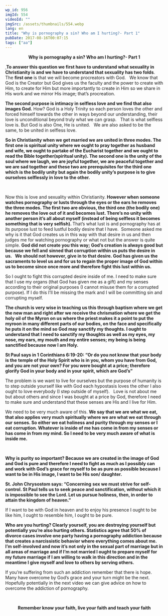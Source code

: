 ```yaml
---
wp_id: 956
imgId: 554
videoId: ""
imgSrc: /assets/thumbnails/554.webp
lang: en
title: "Why is pornography a sin? Who am I hurting?- Part 1"
pubDate: 2017-08-16T00:07:15
tags: ["aa"]
---
```


<!-- page: 6 -->

<p style="text-align: center;"><strong>Why is pornography a sin? Who am I hurting?- Part 1</strong></p>
<p><strong><u> </u></strong><strong>To answer this question we first have to understand what sexuality in Christianity is and we have to understand that sexuality has two folds</strong>.   The <strong>first one</strong> is that we will become procreators with God.   We know that God is the Creator but God gives us the faculty and the power to create with Him, to create for Him but more importantly to create in Him so we share in His work and we mirror His image; that&#8217;s procreation.</p>
<p><strong>The second purpose is intimacy in selfless love and we find that also images God.</strong> How? God is a Holy Trinity so each person loves the other and forced himself towards the other in ways beyond our understanding, their love is unconditional beyond truly what we can grasp.   That is what selfless love is. But God is also One, He is united.   We are also asked to be the same, to be united in selfless love.</p>
<p><strong>So in Christianity when we get married we are united in three modes. The first one is spiritual unity where we ought to pray together as husband and wife, we ought to partake of the Eucharist together and we ought to read the Bible together(spiritual unity). The second one is the unity of the soul where we laugh, we are joyful together, we are peaceful together and we are sad together and these two are prerequisites for the third one which is the bodily unity but again the bodily unity’s purpose is to give ourselves selflessly in love to the other.   </strong></p>
<p>&nbsp;</p>
<p>Now this is love and sexuality within Christianity. <strong>However when someone watches pornography or lusts through the eyes or the ears he removes the three modes. The first two are obvious, the third one (the bodily one)</strong> <strong>he removes the love out of it and becomes lust. There’s no unity with another person it&#8217;s all about myself (instead of being selfless it becomes something that is very selfish). </strong> That&#8217;s what lust is and pornography has at its purpose lust to feed lustful bodily desire that I have.  Someone asked me why is it that God creates us in this way with that desire in us and then judges me for watching pornography or what not but the answer is quite simple. <strong>God did not create you this way; God&#8217;s creation is always good but because we fell and</strong> <strong>sinned that corruption within us puts the desire in us.   We should not however, give in to that desire. God has given us the sacraments to level us and for </strong><strong>us to regain the proper image of God within us to become since once more and t</strong><strong>herefore fight this lust within us. </strong></p>
<p>So I ought to fight this corrupted desire inside of me. I need to make sure that I use my organs (that God has given me as a gift) and my senses according to their original purposes (I cannot misuse them for a corrupted purpose). If I do this I&#8217;ll be missing the mark and I will be committing sin and corrupting myself.</p>
<p><strong>The church is very wise in teaching</strong> <strong>us this through baptism where we get the new man and right after we receive the </strong><strong>chrismation where we get the holy oil of the Myron on us where the priest makes it a point to put the myroon </strong><strong>in many different parts of our bodies, on the face and specifically he puts it on the mind so God may sanctify my thoughts. I ought to </strong><strong>understand that I need to sanctify my thoughts as well as my eyes, my nose, my </strong><strong>ears, my mouth and my entire senses; my being is being sanctified because now I am </strong><strong>Holy. </strong></p>
<p><strong>St Paul says in 1 Corinthians 6:19-20: “Or do you not know that your body is the</strong> <strong>temple of the Holy Spirit who is in you, whom you have from God, and you are not your own? For you were bought at a price; therefore </strong><strong>glorify God in your body and in your spirit, which are God’s”</strong></p>
<p>The problem is we want to live for ourselves but the purpose of humanity is to step outside yourself like with God each hypostasis loves the other I also ought to love everybody (I step outside of myself).   Love is not about me but about others and since I was bought at a price by God, therefore I need to make sure and understand that these senses are His and I live for Him.</p>
<p>We need to be very much aware of this. <strong>We say that we are what we eat, that also applies very much spiritually where we are what we eat through our</strong> <strong>senses. So either we eat holiness and purity through my senses or I eat corruption. Whatever i</strong><strong>s inside of me has come in from my senses or has come in from my mind. So I </strong><strong>need to be very much aware of what is inside me. </strong></p>
<p>&nbsp;</p>
<p><strong> Why is purity so </strong><strong>important? Because we are created in the image of God and God is pure </strong><strong>and therefore I need to fight as much as I possibly can and work with God&#8217;s grace </strong><strong>for myself to be as pure as possible because I want to be in His image, I want </strong><strong>to be His son/ daughter. </strong></p>
<p><strong>St. John Chrysostom says: “Concerning</strong> <strong>sex we must strive for self-control. St Paul tells us to seek peace and </strong><strong>sanctification, without which it is impossible to see the Lord. Let us pursue </strong><strong>holiness, then, in order to attain the kingdom of heaven.”</strong></p>
<p>If I want to be with God in heaven and to enjoy his presence I ought to be like him, I ought to resemble him, I ought to be pure.</p>
<p><strong> Who are you hurting? Clearly yourself, you are </strong><strong>destroying yourself but potentially you&#8217;re also hurting others. Statistics agree that 50% of divorce cases involve one party having a pornography addiction </strong><strong>because that creates a narcissistic behavior where everything comes about me. </strong><strong>I’m self-involved and now it&#8217;s not only in the sexual part of marriage but in </strong><strong>all areas of marriage and if I&#8217;m not married I ought to prepare myself for my </strong><strong>future marriage if I am willing to walk in this direction and in the meantime I </strong><strong>give myself and love to others by serving others. </strong></p>
<p>If you&#8217;re suffering from such an addiction remember that there is hope. Many have overcome by God&#8217;s grace and your turn might be the next. Hopefully potentially in the next video we can give advice on how to overcome the addiction of pornography.</p>
<p>&nbsp;</p>
<p style="text-align: center;"><strong>Remember know your faith, live your faith and teach your faith</strong></p>
